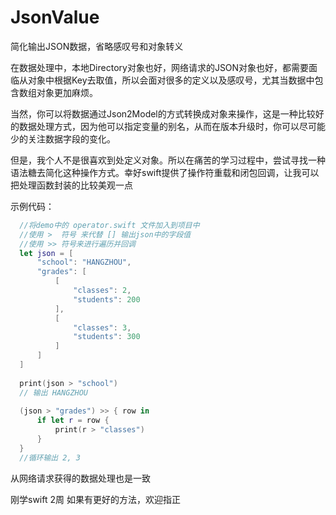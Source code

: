 # JsonValue
简化输出JSON数据，省略感叹号和对象转义

在数据处理中，本地Directory对象也好，网络请求的JSON对象也好，都需要面临从对象中根据Key去取值，所以会面对很多的定义以及感叹号，尤其当数据中包含数组对象更加麻烦。

当然，你可以将数据通过Json2Model的方式转换成对象来操作，这是一种比较好的数据处理方式，因为他可以指定变量的别名，从而在版本升级时，你可以尽可能少的关注数据字段的变化。

但是，我个人不是很喜欢到处定义对象。所以在痛苦的学习过程中，尝试寻找一种语法糖去简化这种操作方式。幸好swift提供了操作符重载和闭包回调，让我可以把处理函数封装的比较美观一点

示例代码：<br />
```swift
  //将demo中的 operator.swift 文件加入到项目中
  //使用 >  符号 来代替 [] 输出json中的字段值
  //使用 >> 符号来进行遍历并回调
  let json = [
      "school": "HANGZHOU",
      "grades": [
          [
              "classes": 2,
              "students": 200
          ],
          [
              "classes": 3,
              "students": 300
          ]
      ]
  ]
  
  print(json > "school")
  // 输出 HANGZHOU
  
  (json > "grades") >> { row in
      if let r = row {
          print(r > "classes")
      }
  }
  //循环输出 2, 3
```
从网络请求获得的数据处理也是一致

刚学swift 2周 如果有更好的方法，欢迎指正
